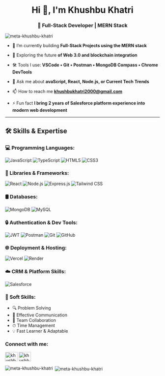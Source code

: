 <h1 align="center">Hi 👋, I'm Khushbu Khatri</h1>
<h3 align="center">🚀 Full-Stack Developer | MERN Stack</h3>

<p align="left"> <img src="https://komarev.com/ghpvc/?username=meta-khushbu-khatri&label=Profile%20views&color=0e75b6&style=flat" alt="meta-khushbu-khatri" /> </p>

- 🔭 I’m currently building **Full-Stack Projects using the MERN stack**

- 🌱 Exploring the future **of Web 3.0 and blockchain integration**

- 🛠️ Tools I use: **VSCode • Git • Postman • MongoDB Compass • Chrome DevTools**

- 💬 Ask me about **avaScript, React, Node.js, or Current Tech Trends**

- 📫 How to reach me **khushbukhatri2000@gmail.com**

- ⚡ Fun fact **I bring 2 years of Salesforce platform experience into modern web development**

- ---

## 🛠️ Skills & Expertise

### 💻 Programming Languages:
![JavaScript](https://img.shields.io/badge/-JavaScript-F7DF1E?style=flat&logo=javascript&logoColor=black)
![TypeScript](https://img.shields.io/badge/-TypeScript-3178C6?style=flat&logo=typescript&logoColor=white)
![HTML5](https://img.shields.io/badge/-HTML5-E34F26?style=flat&logo=html5&logoColor=white)
![CSS3](https://img.shields.io/badge/-CSS3-1572B6?style=flat&logo=css3)

### 🧩 Libraries & Frameworks:
![React](https://img.shields.io/badge/-React-61DAFB?style=flat&logo=react&logoColor=black)
![Node.js](https://img.shields.io/badge/-Node.js-339933?style=flat&logo=node.js&logoColor=white)
![Express.js](https://img.shields.io/badge/-Express.js-000000?style=flat&logo=express&logoColor=white)
![Tailwind CSS](https://img.shields.io/badge/-Tailwind%20CSS-38B2AC?style=flat&logo=tailwind-css&logoColor=white)

### 🛢️ Databases:
![MongoDB](https://img.shields.io/badge/-MongoDB-4EA94B?style=flat&logo=mongodb&logoColor=white)
![MySQL](https://img.shields.io/badge/-MySQL-4479A1?style=flat&logo=mysql&logoColor=white)

### 🔒 Authentication & Dev Tools:
![JWT](https://img.shields.io/badge/-JWT-000000?style=flat&logo=jsonwebtokens&logoColor=white)
![Postman](https://img.shields.io/badge/-Postman-FF6C37?style=flat&logo=postman&logoColor=white)
![Git](https://img.shields.io/badge/-Git-F05032?style=flat&logo=git&logoColor=white)
![GitHub](https://img.shields.io/badge/-GitHub-181717?style=flat&logo=github)

### 🌐 Deployment & Hosting:
![Vercel](https://img.shields.io/badge/-Vercel-000000?style=flat&logo=vercel&logoColor=white)
![Render](https://img.shields.io/badge/-Render-46E3B7?style=flat&logo=render&logoColor=black)


### ☁️ CRM & Platform Skills:
![Salesforce](https://img.shields.io/badge/-Salesforce-00A1E0?style=flat&logo=salesforce&logoColor=white)

### 🌟 Soft Skills:
- 🔍 Problem Solving  
- 💬 Effective Communication  
- 🤝 Team Collaboration  
- ⏱ Time Management  
- 💡 Fast Learner & Adaptable


<h3 align="left">Connect with me:</h3>
<p align="left">
<a href="https://twitter.com/khushbu_2405" target="blank"><img align="center" src="https://raw.githubusercontent.com/rahuldkjain/github-profile-readme-generator/master/src/images/icons/Social/twitter.svg" alt="khushbu_2405" height="30" width="40" /></a>
<a href="https://linkedin.com/in/khushbu khatri" target="blank"><img align="center" src="https://raw.githubusercontent.com/rahuldkjain/github-profile-readme-generator/master/src/images/icons/Social/linked-in-alt.svg" alt="khushbu khatri" height="30" width="40" /></a>
</p>

<p><img align="left" src="https://github-readme-stats.vercel.app/api/top-langs?username=meta-khushbu-khatri&show_icons=true&locale=en&layout=compact" alt="meta-khushbu-khatri" /></p>

<p>&nbsp;<img align="center" src="https://github-readme-stats.vercel.app/api?username=meta-khushbu-khatri&show_icons=true&locale=en" alt="meta-khushbu-khatri" /></p>
